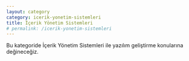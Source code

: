 ```yaml
---
layout: category
category: icerik-yonetim-sistemleri
title: İçerik Yönetim Sistemleri
# permalink: /icerik-yonetim-sistemleri
---
```


<div class="message">
  Bu kategoride İçerik Yönetim Sistemleri ile yazılım geliştirme konularına değineceğiz. 
</div>
